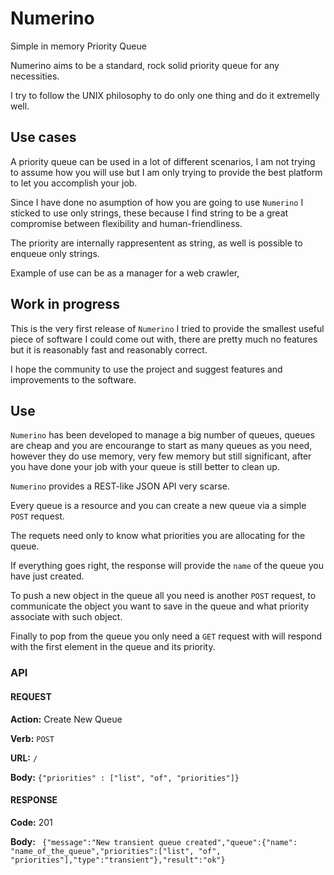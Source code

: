 # Numerino

Simple in memory Priority Queue

Numerino aims to be a standard, rock solid priority queue for any necessities.

I try to follow the UNIX philosophy to do only one thing and do it extremelly well.

## Use cases

A priority queue can be used in a lot of different scenarios, I am not trying to assume how you will use but I am only trying to provide the best platform to let you accomplish your job.

Since I have done no asumption of how you are going to use `Numerino` I sticked to use only strings, these because I find string to be a great compromise between flexibility and human-friendliness.

The priority are internally rappresentent as string, as well is possible to enqueue only strings.



Example of use can be as a manager for a web crawler,

## Work in progress

This is the very first release of `Numerino` I tried to provide the smallest useful piece of software I could come out with, there are pretty much no features but it is reasonably fast and reasonably correct.

I hope the community to use the project and suggest features and improvements to the software.

## Use

`Numerino` has been developed to manage a big number of queues, queues are cheap and you are encourange to start as many queues as you need, however they do use memory, very few memory but still significant, after you have done your job with your queue is still better to clean up.

`Numerino` provides a REST-like JSON API very scarse.

Every queue is a resource and you can create a new queue via a simple `POST` request.

The requets need only to know what priorities you are allocating for the queue.

If everything goes right, the response will provide the `name` of the queue you have just created.

To push a new object in the queue all you need is another `POST` request, to communicate the object you want to save in the queue and what priority associate with such object.

Finally to pop from the queue you only need a `GET` request with will respond with the first element in the queue and its priority.

### API

#### REQUEST

**Action:** Create New Queue

**Verb:** `POST`

**URL:** `/`

**Body:** ```{"priorities" : ["list", "of", "priorities"]}```

#### RESPONSE

**Code:** 201

**Body:** ``` {"message":"New transient queue created","queue":{"name": "name_of_the_queue","priorities":["list", "of", "priorities"],"type":"transient"},"result":"ok"}```



